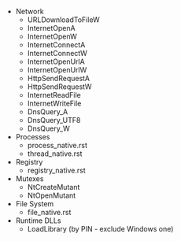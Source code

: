 * Network
  * URLDownloadToFileW
  * InternetOpenA
  * InternetOpenW
  * InternetConnectA
  * InternetConnectW
  * InternetOpenUrlA
  * InternetOpenUrlW
  * HttpSendRequestA
  * HttpSendRequestW
  * InternetReadFile
  * InternetWriteFile
  * DnsQuery_A
  * DnsQuery_UTF8
  * DnsQuery_W
* Processes
  * process_native.rst
  * thread_native.rst
* Registry
  * registry_native.rst
* Mutexes
  * NtCreateMutant
  * NtOpenMutant
* File System
  * file_native.rst
* Runtime DLLs
  * LoadLibrary (by PIN - exclude Windows one)
